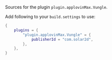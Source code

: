 Sources for the plugin `plugin.applovinMax.Vungle`.

Add following to your `build.settings` to use:
```lua
{
    plugins = {
        "plugin.applovinMax.Vungle" = {
            publisherId = "com.solar2d",
        },
    },
}
```
